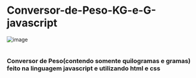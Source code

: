# Conversor-de-Peso-KG-e-G-javascript
![image](https://user-images.githubusercontent.com/101509337/217107675-0e248ea9-6ff8-4536-ab7a-a03e7775f02c.png)
#

### Conversor de Peso(contendo somente quilogramas e gramas) feito na linguagem javascript e utilizando html e css
